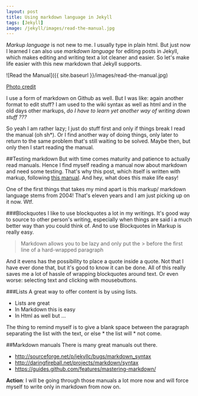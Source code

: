 ```yaml
---
layout: post
title: Using markdown language in Jekyll
tags: [Jekyll]
image: /jekyll/images/read-the-manual.jpg
---
```


*Markup language* is not new to me. I usually type in plain html. But just now I learned I can also use *markdown language* for editing posts in Jekyll, which makes editing and writing text a lot cleaner and easier. So let's make life easier with this new markdown that Jekyll supports. 

![Read the Manual]({{ site.baseurl }}/images/read-the-manual.jpg)
<div id="caption"><a href="https://www.flickr.com/photos/paulcross/12034282963" target="_blank" rel="nofollow">Photo credit</a></div>

I use a form of markdown on Github as well. But I was like: again another format to edit stuff? I am used to the wiki syntax as well as html and in the old days other markups, *do I have to learn yet another way of writing down stuff ???*

So yeah I am rather lazy; I just do stuff first and only if things break I read the manual (oh sh*). Or I find another way of doing things, only later to return to the same problem that's still waiting to be solved. Maybe then, but only then I start reading the manual.

<!--more-->

##Testing markdown
But with time comes maturity and patience to actually read manuals. Hence I find myself reading a manual now about markdown and need some testing. That's why this post, which itself is written with markup, following [this manual](http://daringfireball.net/projects/markdown/). And hey, what does this make life easy! 

One of the first things that takes my mind apart is this markup/ markdown language stems from 2004! That's eleven years and I am just picking up on it now. Wtf.

###Blockquotes
I like to use blockquotes a lot in my writings. It's good way to source to other person's writing, especially when things are said i a much better way than you could think of. And to use Blockquotes in Markup is really easy.
>Markdown allows you to be lazy and only put the > before the first line of a hard-wrapped paragraph

And it evens has the possibility to place a quote inside a quote. Not that I have ever done that, but it's good to know it can be done. All of this really saves me a lot of hassle of wrapping blockquotes around text. Or even worse: selecting text and clicking with mousebuttons.

###Lists
A great way to offer content is by using lists. 

* Lists are great
* In Markdown this is easy 
* In Html as well but ...

The thing to remind myself is to give a blank space between the paragraph separating the list with the text, or else * the list will * not come.

##Markdown manuals
There is many great manuals out there.

* <http://sourceforge.net/p/jekyllc/bugs/markdown_syntax>
* <http://daringfireball.net/projects/markdown/syntax>
* <https://guides.github.com/features/mastering-markdown/>

**Action**: I will be going through those manuals a lot more now and will force myself to write only in markdown from now on. 
